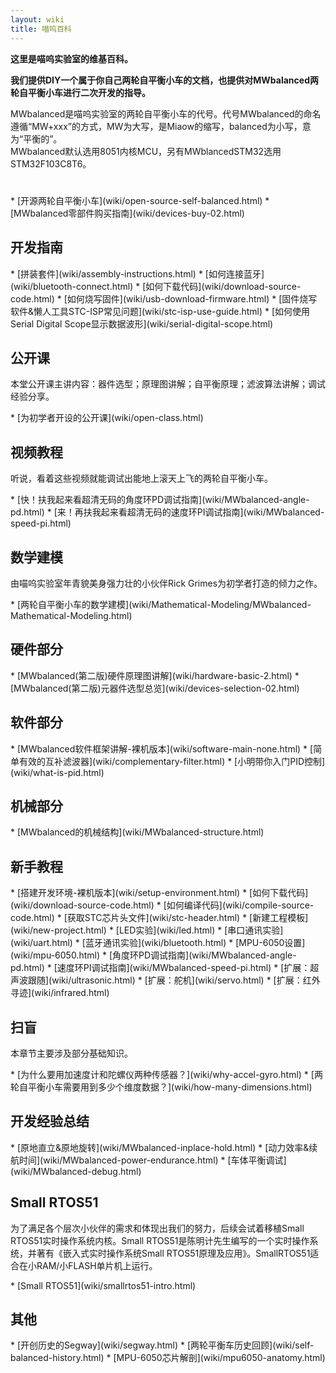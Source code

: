 ```yaml
---
layout: wiki
title: 喵呜百科
---
```


<div class="jumbotron">
<b>
    <p class="lead">这里是喵呜实验室的维基百科。</p>
    <p class="lead">我们提供DIY一个属于你自己两轮自平衡小车的文档，也提供对MWbalanced两轮自平衡小车进行二次开发的指导。 </p>
</b>
</div>

<p>MWbalanced是喵呜实验室的两轮自平衡小车的代号。代号MWbalanced的命名遵循“MW+xxx”的方式，MW为大写，是Miaow的缩写，balanced为小写，意为“平衡的”。<br>
MWbalanced默认选用8051内核MCU，另有MWblancedSTM32选用STM32F103C8T6。
</p>

<h1></h1>
* [开源两轮自平衡小车](wiki/open-source-self-balanced.html)
* [MWbalanced零部件购买指南](wiki/devices-buy-02.html)
<h2 id="development">开发指南</h2>
* [拼装套件](wiki/assembly-instructions.html)
* [如何连接蓝牙](wiki/bluetooth-connect.html)
* [如何下载代码](wiki/download-source-code.html)
* [如何烧写固件](wiki/usb-download-firmware.html)
* [固件烧写软件&懒人工具STC-ISP常见问题](wiki/stc-isp-use-guide.html)
* [如何使用Serial Digital Scope显示数据波形](wiki/serial-digital-scope.html)

<h2 id="open-class">公开课</h2>
<p>本堂公开课主讲内容：器件选型；原理图讲解；自平衡原理；滤波算法讲解；调试经验分享。</p>
* [为初学者开设的公开课](wiki/open-class.html)

<h2 id="video">视频教程</h2>
<p>听说，看着这些视频就能调试出能地上滚天上飞的两轮自平衡小车。</p>
* [快！扶我起来看超清无码的角度环PD调试指南](wiki/MWbalanced-angle-pd.html)
* [来！再扶我起来看超清无码的速度环PI调试指南](wiki/MWbalanced-speed-pi.html)

<h2 id="math-model">数学建模</h2>
<p>由喵呜实验室年青貌美身强力壮的小伙伴Rick Grimes为初学者打造的倾力之作。</p>
* [两轮自平衡小车的数学建模](wiki/Mathematical-Modeling/MWbalanced-Mathematical-Modeling.html)

<h2 id="hardware">硬件部分</h2>
* [MWbalanced(第二版)硬件原理图讲解](wiki/hardware-basic-2.html)
* [MWbalanced(第二版)元器件选型总览](wiki/devices-selection-02.html)

<h2 id="software">软件部分</h2>
* [MWbalanced软件框架讲解-裸机版本](wiki/software-main-none.html)
* [简单有效的互补滤波器](wiki/complementary-filter.html)
* [小明带你入门PID控制](wiki/what-is-pid.html)

<h2 id="structure">机械部分</h2>
* [MWbalanced的机械结构](wiki/MWbalanced-structure.html)

<h2 id="course">新手教程</h2>
* [搭建开发环境-裸机版本](wiki/setup-environment.html)
* [如何下载代码](wiki/download-source-code.html)
* [如何编译代码](wiki/compile-source-code.html)
* [获取STC芯片头文件](wiki/stc-header.html)
* [新建工程模板](wiki/new-project.html)
* [LED实验](wiki/led.html)
* [串口通讯实验](wiki/uart.html)
* [蓝牙通讯实验](wiki/bluetooth.html)
* [MPU-6050设置](wiki/mpu-6050.html)
* [角度环PD调试指南](wiki/MWbalanced-angle-pd.html)
* [速度环PI调试指南](wiki/MWbalanced-speed-pi.html)
* [扩展：超声波跟随](wiki/ultrasonic.html)
* [扩展：舵机](wiki/servo.html)
* [扩展：红外寻迹](wiki/infrared.html)

<h2 id="basic">扫盲</h2>
<p>本章节主要涉及部分基础知识。</p>
* [为什么要用加速度计和陀螺仪两种传感器？](wiki/why-accel-gyro.html)
* [两轮自平衡小车需要用到多少个维度数据？](wiki/how-many-dimensions.html)

<h2 id="exp">开发经验总结</h2>
* [原地直立&原地旋转](wiki/MWbalanced-inplace-hold.html)
* [动力效率&续航时间](wiki/MWbalanced-power-endurance.html)
* [车体平衡调试](wiki/MWbalanced-debug.html)

<h2 id="small-rtos51">Small RTOS51</h2>
<p>为了满足各个层次小伙伴的需求和体现出我们的努力，后续会试着移植Small RTOS51实时操作系统内核。Small RTOS51是陈明计先生编写的一个实时操作系统，并著有《嵌入式实时操作系统Small RTOS51原理及应用》。SmallRTOS51适合在小RAM/小FLASH单片机上运行。</p>
* [Small RTOS51](wiki/smallrtos51-intro.html)

<h2 id="other">其他</h2>
* [开创历史的Segway](wiki/segway.html)
* [两轮平衡车历史回顾](wiki/self-balanced-history.html)
* [MPU-6050芯片解剖](wiki/mpu6050-anatomy.html)